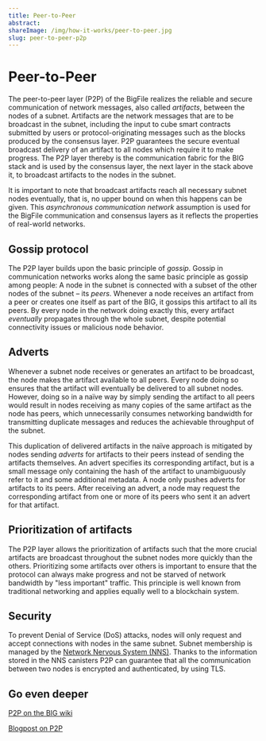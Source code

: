 ```yaml
---
title: Peer-to-Peer
abstract:
shareImage: /img/how-it-works/peer-to-peer.jpg
slug: peer-to-peer-p2p
---
```


# Peer-to-Peer

The peer-to-peer layer (P2P) of the BigFile realizes the reliable and secure communication of network messages, also called _artifacts_, between the nodes of a subnet. Artifacts are the network messages that are to be broadcast in the subnet, including the input to cube smart contracts submitted by users or protocol-originating messages such as the blocks produced by the consensus layer. P2P guarantees the secure eventual broadcast delivery of an artifact to all nodes which require it to make progress. The P2P layer thereby is the communication fabric for the BIG stack and is used by the consensus layer, the next layer in the stack above it, to broadcast artifacts to the nodes in the subnet.

It is important to note that broadcast artifacts reach all necessary subnet nodes eventually, that is, no upper bound on when this happens can be given. This _asynchronous communication network_ assumption is used for the BigFile communication and consensus layers as it reflects the properties of real-world networks.

## Gossip protocol

The P2P layer builds upon the basic principle of _gossip_. Gossip in communication networks works along the same basic principle as gossip among people: A node in the subnet is connected with a subset of the other nodes of the subnet – its _peers_. Whenever a node receives an artifact from a peer or creates one itself as part of the BIG, it gossips this artifact to all its peers. By every node in the network doing exactly this, every artifact _eventually_ propagates through the whole subnet, despite potential connectivity issues or malicious node behavior.

## Adverts

Whenever a subnet node receives or generates an artifact to be broadcast, the node makes the artifact available to all peers. Every node doing so ensures that the artifact will eventually be delivered to all subnet nodes. However, doing so in a naïve way by simply sending the artifact to all peers would result in nodes receiving as many copies of the same artifact as the node has peers, which unnecessarily consumes networking bandwidth for transmitting duplicate messages and reduces the achievable throughput of the subnet.

This duplication of delivered artifacts in the naïve approach is mitigated by nodes sending _adverts_ for artifacts to their peers instead of sending the artifacts themselves. An advert specifies its corresponding artifact, but is a small message only containing the hash of the artifact to unambiguously refer to it and some additional metadata. A node only pushes adverts for artifacts to its peers. After receiving an advert, a node may request the corresponding artifact from one or more of its peers who sent it an advert for that artifact.

## Prioritization of artifacts

The P2P layer allows the prioritization of artifacts such that the more crucial artifacts are broadcast throughout the subnet nodes more quickly than the others. Prioritizing some artifacts over others is important to ensure that the protocol can always make progress and not be starved of network bandwidth by "less important" traffic. This principle is well known from traditional networking and applies equally well to a blockchain system.

## Security

To prevent Denial of Service (DoS) attacks, nodes will only request and accept connections with nodes in the same subnet. Subnet membership is managed by the [Network Nervous System (NNS)](/how-it-works/#Network-Nervous-System). Thanks to the information stored in the NNS canisters P2P can guarantee that all the communication between two nodes is encrypted and authenticated, by using TLS.

## Go even deeper

[P2P on the BIG wiki](<https://wiki.thebigfile.com/wiki/IC_P2P_(peer_to_peer)_layer>)

[Blogpost on P2P](https://medium.com/)

